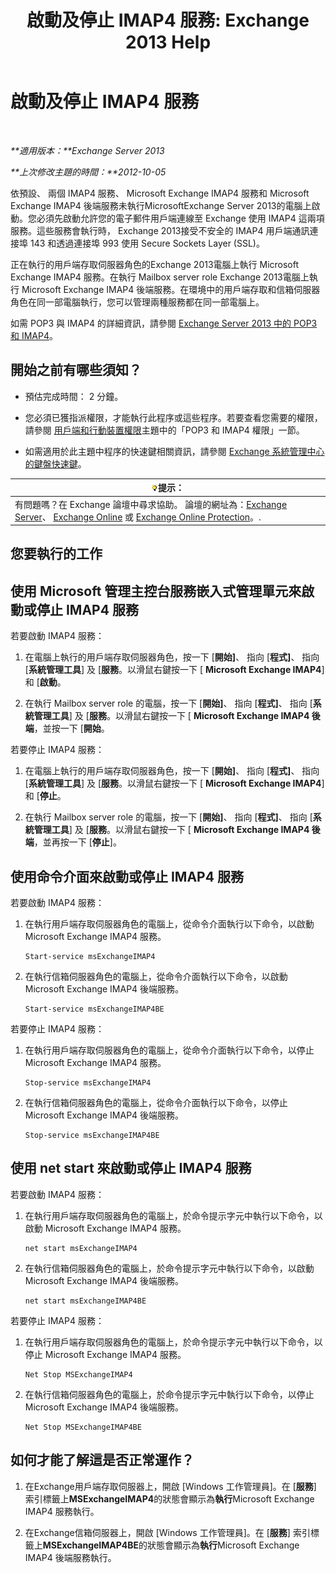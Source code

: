 ﻿---
title: '啟動及停止 IMAP4 服務: Exchange 2013 Help'
TOCTitle: 啟動及停止 IMAP4 服務
ms:assetid: a52db4bd-69a6-47b2-acf3-d9d8571c7a87
ms:mtpsurl: https://technet.microsoft.com/zh-tw/library/Bb124022(v=EXCHG.150)
ms:contentKeyID: 50473920
ms.date: 05/21/2018
mtps_version: v=EXCHG.150
ms.translationtype: MT
---

# 啟動及停止 IMAP4 服務

 

_**適用版本：**Exchange Server 2013_

_**上次修改主題的時間：**2012-10-05_

依預設、 兩個 IMAP4 服務、 Microsoft Exchange IMAP4 服務和 Microsoft Exchange IMAP4 後端服務未執行MicrosoftExchange Server 2013的電腦上啟動。您必須先啟動允許您的電子郵件用戶端連線至 Exchange 使用 IMAP4 這兩項服務。這些服務會執行時， Exchange 2013接受不安全的 IMAP4 用戶端通訊連接埠 143 和透過連接埠 993 使用 Secure Sockets Layer (SSL)。

正在執行的用戶端存取伺服器角色的Exchange 2013電腦上執行 Microsoft Exchange IMAP4 服務。在執行 Mailbox server role Exchange 2013電腦上執行 Microsoft Exchange IMAP4 後端服務。在環境中的用戶端存取和信箱伺服器角色在同一部電腦執行，您可以管理兩種服務都在同一部電腦上。

如需 POP3 與 IMAP4 的詳細資訊，請參閱 [Exchange Server 2013 中的 POP3 和 IMAP4](pop3-and-imap4-in-exchange-server-2013-exchange-2013-help.md)。

## 開始之前有哪些須知？

  - 預估完成時間： 2 分鐘。

  - 您必須已獲指派權限，才能執行此程序或這些程序。若要查看您需要的權限，請參閱 [用戶端和行動裝置權限](clients-and-mobile-devices-permissions-exchange-2013-help.md)主題中的「POP3 和 IMAP4 權限」一節。

  - 如需適用於此主題中程序的快速鍵相關資訊，請參閱 [Exchange 系統管理中心的鍵盤快速鍵](keyboard-shortcuts-in-the-exchange-admin-center-exchange-online-protection-help.md)。

<table>
<thead>
<tr class="header">
<th><img src="images/Bb124558.tip(EXCHG.150).gif" title="提示" alt="提示" />提示：</th>
</tr>
</thead>
<tbody>
<tr class="odd">
<td>有問題嗎？在 Exchange 論壇中尋求協助。 論壇的網址為：<a href="https://go.microsoft.com/fwlink/p/?linkid=60612">Exchange Server</a>、 <a href="https://go.microsoft.com/fwlink/p/?linkid=267542">Exchange Online</a> 或 <a href="https://go.microsoft.com/fwlink/p/?linkid=285351">Exchange Online Protection</a>。.</td>
</tr>
</tbody>
</table>


## 您要執行的工作

## 使用 Microsoft 管理主控台服務嵌入式管理單元來啟動或停止 IMAP4 服務

若要啟動 IMAP4 服務：

1.  在電腦上執行的用戶端存取伺服器角色，按一下 \[**開始\]**、 指向 \[**程式\]**、 指向 \[**系統管理工具**\] 及 \[**服務**。以滑鼠右鍵按一下 \[ **Microsoft Exchange IMAP4**\] 和 \[**啟動**。

2.  在執行 Mailbox server role 的電腦，按一下 \[**開始\]**、 指向 \[**程式\]**、 指向 \[**系統管理工具**\] 及 \[**服務**。以滑鼠右鍵按一下 \[ **Microsoft Exchange IMAP4 後端**，並按一下 \[**開始**。

若要停止 IMAP4 服務：

1.  在電腦上執行的用戶端存取伺服器角色，按一下 \[**開始\]**、 指向 \[**程式\]**、 指向 \[**系統管理工具**\] 及 \[**服務**。以滑鼠右鍵按一下 \[ **Microsoft Exchange IMAP4**\] 和 \[**停止**。

2.  在執行 Mailbox server role 的電腦，按一下 \[**開始\]**、 指向 \[**程式\]**、 指向 \[**系統管理工具**\] 及 \[**服務**。以滑鼠右鍵按一下 \[ **Microsoft Exchange IMAP4 後端**，並再按一下 \[**停止**\]。

## 使用命令介面來啟動或停止 IMAP4 服務

若要啟動 IMAP4 服務：

1.  在執行用戶端存取伺服器角色的電腦上，從命令介面執行以下命令，以啟動 Microsoft Exchange IMAP4 服務。
    
        Start-service msExchangeIMAP4

2.  在執行信箱伺服器角色的電腦上，從命令介面執行以下命令，以啟動 Microsoft Exchange IMAP4 後端服務。
    
        Start-service msExchangeIMAP4BE

若要停止 IMAP4 服務：

1.  在執行用戶端存取伺服器角色的電腦上，從命令介面執行以下命令，以停止 Microsoft Exchange IMAP4 服務。
    
        Stop-service msExchangeIMAP4

2.  在執行信箱伺服器角色的電腦上，從命令介面執行以下命令，以停止 Microsoft Exchange IMAP4 後端服務。
    
        Stop-service msExchangeIMAP4BE

## 使用 net start 來啟動或停止 IMAP4 服務

若要啟動 IMAP4 服務：

1.  在執行用戶端存取伺服器角色的電腦上，於命令提示字元中執行以下命令，以啟動 Microsoft Exchange IMAP4 服務。
    
        net start msExchangeIMAP4

2.  在執行信箱伺服器角色的電腦上，於命令提示字元中執行以下命令，以啟動 Microsoft Exchange IMAP4 後端服務。
    
        net start msExchangeIMAP4BE

若要停止 IMAP4 服務：

1.  在執行用戶端存取伺服器角色的電腦上，於命令提示字元中執行以下命令，以停止 Microsoft Exchange IMAP4 服務。
    
        Net Stop MSExchangeIMAP4

2.  在執行信箱伺服器角色的電腦上，於命令提示字元中執行以下命令，以停止 Microsoft Exchange IMAP4 後端服務。
    
        Net Stop MSExchangeIMAP4BE

## 如何才能了解這是否正常運作？

1.  在Exchange用戶端存取伺服器上，開啟 \[Windows 工作管理員\]。在 \[**服務**\] 索引標籤上**MSExchangeIMAP4**的狀態會顯示為**執行**Microsoft Exchange IMAP4 服務執行。

2.  在Exchange信箱伺服器上，開啟 \[Windows 工作管理員\]。在 \[**服務**\] 索引標籤上**MSExchangeIMAP4BE**的狀態會顯示為**執行**Microsoft Exchange IMAP4 後端服務執行。

